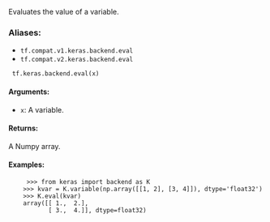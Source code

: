 
Evaluates the value of a variable.
### Aliases:
- `tf.compat.v1.keras.backend.eval`
- `tf.compat.v2.keras.backend.eval`

```
 tf.keras.backend.eval(x)
```
#### Arguments:
- `x`: A variable.
#### Returns:

A Numpy array.
#### Examples:

```
     >>> from keras import backend as K
    >>> kvar = K.variable(np.array([[1, 2], [3, 4]]), dtype='float32')
    >>> K.eval(kvar)
    array([[ 1.,  2.],
           [ 3.,  4.]], dtype=float32)
```
